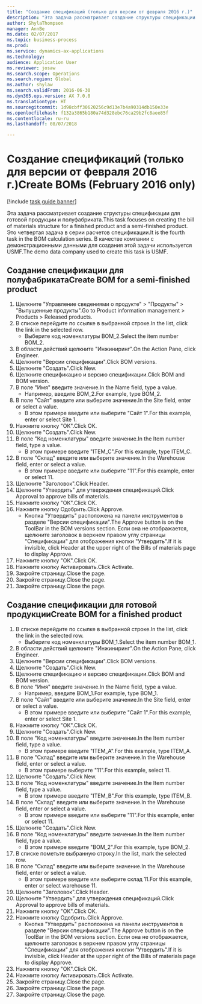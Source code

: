 ```yaml
--- 
title: "Создание спецификаций (только для версии от февраля 2016 г.)"
description: "Эта задача рассматривает создание структуры спецификации для готовой продукции и полуфабриката."
author: ShylaThompson
manager: AnnBe
ms.date: 02/07/2017
ms.topic: business-process
ms.prod: 
ms.service: dynamics-ax-applications
ms.technology: 
audience: Application User
ms.reviewer: josaw
ms.search.scope: Operations
ms.search.region: Global
ms.author: shylaw
ms.search.validFrom: 2016-06-30
ms.dyn365.ops.version: AX 7.0.0
ms.translationtype: HT
ms.sourcegitcommit: 1d98cbff30620256c9d13e7b4a90314db150e33e
ms.openlocfilehash: f132a3865b180a74d328ebc76ca29b2fc8aee85f
ms.contentlocale: ru-ru
ms.lasthandoff: 08/07/2018

---
```

# <a name="create-boms-february-2016-only"></a><span data-ttu-id="3757b-103">Создание спецификаций (только для версии от февраля 2016 г.)</span><span class="sxs-lookup"><span data-stu-id="3757b-103">Create BOMs (February 2016 only)</span></span>

[!include [task guide banner](../../includes/task-guide-banner.md)]

<span data-ttu-id="3757b-104">Эта задача рассматривает создание структуры спецификации для готовой продукции и полуфабриката.</span><span class="sxs-lookup"><span data-stu-id="3757b-104">This task focuses on creating the bill of materials structure for a finished product and a semi-finished product.</span></span> <span data-ttu-id="3757b-105">Это четвертая задача в серии расчетов спецификации.</span><span class="sxs-lookup"><span data-stu-id="3757b-105">It is the fourth task in the BOM calculation series.</span></span> <span data-ttu-id="3757b-106">В качестве компании с демонстрационными данными для создания этой задачи используется USMF.</span><span class="sxs-lookup"><span data-stu-id="3757b-106">The demo data company used to create this task is USMF.</span></span>


## <a name="create-bom-for-a-semi-finished-product"></a><span data-ttu-id="3757b-107">Создание спецификации для полуфабриката</span><span class="sxs-lookup"><span data-stu-id="3757b-107">Create BOM for a semi-finished product</span></span>
1. <span data-ttu-id="3757b-108">Щелкните "Управление сведениями о продукте" > "Продукты" > "Выпущенные продукты".</span><span class="sxs-lookup"><span data-stu-id="3757b-108">Go to Product information management > Products > Released products.</span></span>
2. <span data-ttu-id="3757b-109">В списке перейдите по ссылке в выбранной строке.</span><span class="sxs-lookup"><span data-stu-id="3757b-109">In the list, click the link in the selected row.</span></span>
    * <span data-ttu-id="3757b-110">Выберите код номенклатуры BOM_2.</span><span class="sxs-lookup"><span data-stu-id="3757b-110">Select the item number BOM_2.</span></span>  
3. <span data-ttu-id="3757b-111">В области действий щелкните "Инжиниринг".</span><span class="sxs-lookup"><span data-stu-id="3757b-111">On the Action Pane, click Engineer.</span></span>
4. <span data-ttu-id="3757b-112">Щелкните "Версии спецификации".</span><span class="sxs-lookup"><span data-stu-id="3757b-112">Click BOM versions.</span></span>
5. <span data-ttu-id="3757b-113">Щелкните "Создать".</span><span class="sxs-lookup"><span data-stu-id="3757b-113">Click New.</span></span>
6. <span data-ttu-id="3757b-114">Щелкните спецификацию и версию спецификации.</span><span class="sxs-lookup"><span data-stu-id="3757b-114">Click BOM and BOM version.</span></span>
7. <span data-ttu-id="3757b-115">В поле "Имя" введите значение.</span><span class="sxs-lookup"><span data-stu-id="3757b-115">In the Name field, type a value.</span></span>
    * <span data-ttu-id="3757b-116">Например, введите BOM_2.</span><span class="sxs-lookup"><span data-stu-id="3757b-116">For example, type BOM_2.</span></span>  
8. <span data-ttu-id="3757b-117">В поле "Сайт" введите или выберите значение.</span><span class="sxs-lookup"><span data-stu-id="3757b-117">In the Site field, enter or select a value.</span></span>
    * <span data-ttu-id="3757b-118">В этом примере введите или выберите "Сайт 1".</span><span class="sxs-lookup"><span data-stu-id="3757b-118">For this example, enter or select Site 1.</span></span>  
9. <span data-ttu-id="3757b-119">Нажмите кнопку "OК".</span><span class="sxs-lookup"><span data-stu-id="3757b-119">Click OK.</span></span>
10. <span data-ttu-id="3757b-120">Щелкните "Создать".</span><span class="sxs-lookup"><span data-stu-id="3757b-120">Click New.</span></span>
11. <span data-ttu-id="3757b-121">В поле "Код номенклатуры" введите значение.</span><span class="sxs-lookup"><span data-stu-id="3757b-121">In the Item number field, type a value.</span></span>
    * <span data-ttu-id="3757b-122">В этом примере введите "ITEM_C".</span><span class="sxs-lookup"><span data-stu-id="3757b-122">For this example, type ITEM_C.</span></span>  
12. <span data-ttu-id="3757b-123">В поле "Склад" введите или выберите значение.</span><span class="sxs-lookup"><span data-stu-id="3757b-123">In the Warehouse field, enter or select a value.</span></span>
    * <span data-ttu-id="3757b-124">В этом примере введите или выберите "11".</span><span class="sxs-lookup"><span data-stu-id="3757b-124">For this example, enter or select 11.</span></span>  
13. <span data-ttu-id="3757b-125">Щелкните "Заголовок".</span><span class="sxs-lookup"><span data-stu-id="3757b-125">Click Header.</span></span>
14. <span data-ttu-id="3757b-126">Щелкните "Утвердить" для утверждения спецификаций.</span><span class="sxs-lookup"><span data-stu-id="3757b-126">Click Approval to approve bills of materials.</span></span>
15. <span data-ttu-id="3757b-127">Нажмите кнопку "OК".</span><span class="sxs-lookup"><span data-stu-id="3757b-127">Click OK.</span></span>
16. <span data-ttu-id="3757b-128">Нажмите кнопку Одобрить.</span><span class="sxs-lookup"><span data-stu-id="3757b-128">Click Approve.</span></span>
    * <span data-ttu-id="3757b-129">Кнопка "Утвердить" расположена на панели инструментов в разделе "Версии спецификации".</span><span class="sxs-lookup"><span data-stu-id="3757b-129">The Approve button is on the ToolBar in the  BOM versions section.</span></span> <span data-ttu-id="3757b-130">Если она не отображается, щелкните заголовок в верхнем правом углу страницы "Спецификации" для отображения кнопки "Утвердить".</span><span class="sxs-lookup"><span data-stu-id="3757b-130">If it is invisible, click Header at the upper right of the Bills of materials page to display Approve.</span></span>  
17. <span data-ttu-id="3757b-131">Нажмите кнопку "OК".</span><span class="sxs-lookup"><span data-stu-id="3757b-131">Click OK.</span></span>
18. <span data-ttu-id="3757b-132">Нажмите кнопку Активировать.</span><span class="sxs-lookup"><span data-stu-id="3757b-132">Click Activate.</span></span>
19. <span data-ttu-id="3757b-133">Закройте страницу.</span><span class="sxs-lookup"><span data-stu-id="3757b-133">Close the page.</span></span>
20. <span data-ttu-id="3757b-134">Закройте страницу.</span><span class="sxs-lookup"><span data-stu-id="3757b-134">Close the page.</span></span>
21. <span data-ttu-id="3757b-135">Закройте страницу.</span><span class="sxs-lookup"><span data-stu-id="3757b-135">Close the page.</span></span>

## <a name="create-bom-for-a-finished-product"></a><span data-ttu-id="3757b-136">Создание спецификации для готовой продукции</span><span class="sxs-lookup"><span data-stu-id="3757b-136">Create BOM for a finished product</span></span>
1. <span data-ttu-id="3757b-137">В списке перейдите по ссылке в выбранной строке.</span><span class="sxs-lookup"><span data-stu-id="3757b-137">In the list, click the link in the selected row.</span></span>
    * <span data-ttu-id="3757b-138">Выберите код номенклатуры BOM_1.</span><span class="sxs-lookup"><span data-stu-id="3757b-138">Select the item number BOM_1.</span></span>  
2. <span data-ttu-id="3757b-139">В области действий щелкните "Инжиниринг".</span><span class="sxs-lookup"><span data-stu-id="3757b-139">On the Action Pane, click Engineer.</span></span>
3. <span data-ttu-id="3757b-140">Щелкните "Версии спецификации".</span><span class="sxs-lookup"><span data-stu-id="3757b-140">Click BOM versions.</span></span>
4. <span data-ttu-id="3757b-141">Щелкните "Создать".</span><span class="sxs-lookup"><span data-stu-id="3757b-141">Click New.</span></span>
5. <span data-ttu-id="3757b-142">Щелкните спецификацию и версию спецификации.</span><span class="sxs-lookup"><span data-stu-id="3757b-142">Click BOM and BOM version.</span></span>
6. <span data-ttu-id="3757b-143">В поле "Имя" введите значение.</span><span class="sxs-lookup"><span data-stu-id="3757b-143">In the Name field, type a value.</span></span>
    * <span data-ttu-id="3757b-144">Например, введите BOM_1.</span><span class="sxs-lookup"><span data-stu-id="3757b-144">For example, type BOM_1.</span></span>  
7. <span data-ttu-id="3757b-145">В поле "Сайт" введите или выберите значение.</span><span class="sxs-lookup"><span data-stu-id="3757b-145">In the Site field, enter or select a value.</span></span>
    * <span data-ttu-id="3757b-146">В этом примере введите или выберите "Сайт 1".</span><span class="sxs-lookup"><span data-stu-id="3757b-146">For this example, enter or select Site 1.</span></span>  
8. <span data-ttu-id="3757b-147">Нажмите кнопку "OК".</span><span class="sxs-lookup"><span data-stu-id="3757b-147">Click OK.</span></span>
9. <span data-ttu-id="3757b-148">Щелкните "Создать".</span><span class="sxs-lookup"><span data-stu-id="3757b-148">Click New.</span></span>
10. <span data-ttu-id="3757b-149">В поле "Код номенклатуры" введите значение.</span><span class="sxs-lookup"><span data-stu-id="3757b-149">In the Item number field, type a value.</span></span>
    * <span data-ttu-id="3757b-150">В этом примере введите "ITEM_A".</span><span class="sxs-lookup"><span data-stu-id="3757b-150">For this example, type ITEM_A.</span></span>  
11. <span data-ttu-id="3757b-151">В поле "Склад" введите или выберите значение.</span><span class="sxs-lookup"><span data-stu-id="3757b-151">In the Warehouse field, enter or select a value.</span></span>
    * <span data-ttu-id="3757b-152">В этом примере выберите "11".</span><span class="sxs-lookup"><span data-stu-id="3757b-152">For this example, select 11.</span></span>  
12. <span data-ttu-id="3757b-153">Щелкните "Создать".</span><span class="sxs-lookup"><span data-stu-id="3757b-153">Click New.</span></span>
13. <span data-ttu-id="3757b-154">В поле "Код номенклатуры" введите значение.</span><span class="sxs-lookup"><span data-stu-id="3757b-154">In the Item number field, type a value.</span></span>
    * <span data-ttu-id="3757b-155">В этом примере введите "ITEM_B".</span><span class="sxs-lookup"><span data-stu-id="3757b-155">For this example, type ITEM_B.</span></span>  
14. <span data-ttu-id="3757b-156">В поле "Склад" введите или выберите значение.</span><span class="sxs-lookup"><span data-stu-id="3757b-156">In the Warehouse field, enter or select a value.</span></span>
    * <span data-ttu-id="3757b-157">В этом примере введите или выберите "11".</span><span class="sxs-lookup"><span data-stu-id="3757b-157">For this example, enter or select 11.</span></span>  
15. <span data-ttu-id="3757b-158">Щелкните "Создать".</span><span class="sxs-lookup"><span data-stu-id="3757b-158">Click New.</span></span>
16. <span data-ttu-id="3757b-159">В поле "Код номенклатуры" введите значение.</span><span class="sxs-lookup"><span data-stu-id="3757b-159">In the Item number field, type a value.</span></span>
    * <span data-ttu-id="3757b-160">В этом примере введите "BOM_2".</span><span class="sxs-lookup"><span data-stu-id="3757b-160">For this example, type BOM_2.</span></span>  
17. <span data-ttu-id="3757b-161">В списке пометьте выбранную строку.</span><span class="sxs-lookup"><span data-stu-id="3757b-161">In the list, mark the selected row.</span></span>
18. <span data-ttu-id="3757b-162">В поле "Склад" введите или выберите значение.</span><span class="sxs-lookup"><span data-stu-id="3757b-162">In the Warehouse field, enter or select a value.</span></span>
    * <span data-ttu-id="3757b-163">В этом примере введите или выберите склад 11.</span><span class="sxs-lookup"><span data-stu-id="3757b-163">For this example, enter or select warehouse 11.</span></span>  
19. <span data-ttu-id="3757b-164">Щелкните "Заголовок".</span><span class="sxs-lookup"><span data-stu-id="3757b-164">Click Header.</span></span>
20. <span data-ttu-id="3757b-165">Щелкните "Утвердить" для утверждения спецификаций.</span><span class="sxs-lookup"><span data-stu-id="3757b-165">Click Approval to approve bills of materials.</span></span>
21. <span data-ttu-id="3757b-166">Нажмите кнопку "OК".</span><span class="sxs-lookup"><span data-stu-id="3757b-166">Click OK.</span></span>
22. <span data-ttu-id="3757b-167">Нажмите кнопку Одобрить.</span><span class="sxs-lookup"><span data-stu-id="3757b-167">Click Approve.</span></span>
    * <span data-ttu-id="3757b-168">Кнопка "Утвердить" расположена на панели инструментов в разделе "Версии спецификации".</span><span class="sxs-lookup"><span data-stu-id="3757b-168">The Approve button is on the ToolBar in the  BOM versions section.</span></span> <span data-ttu-id="3757b-169">Если она не отображается, щелкните заголовок в верхнем правом углу страницы "Спецификации" для отображения кнопки "Утвердить".</span><span class="sxs-lookup"><span data-stu-id="3757b-169">If it is invisible, click Header at the upper right of the Bills of materials page to display Approve.</span></span>  
23. <span data-ttu-id="3757b-170">Нажмите кнопку "OК".</span><span class="sxs-lookup"><span data-stu-id="3757b-170">Click OK.</span></span>
24. <span data-ttu-id="3757b-171">Нажмите кнопку Активировать.</span><span class="sxs-lookup"><span data-stu-id="3757b-171">Click Activate.</span></span>
25. <span data-ttu-id="3757b-172">Закройте страницу.</span><span class="sxs-lookup"><span data-stu-id="3757b-172">Close the page.</span></span>
26. <span data-ttu-id="3757b-173">Закройте страницу.</span><span class="sxs-lookup"><span data-stu-id="3757b-173">Close the page.</span></span>
27. <span data-ttu-id="3757b-174">Закройте страницу.</span><span class="sxs-lookup"><span data-stu-id="3757b-174">Close the page.</span></span>


